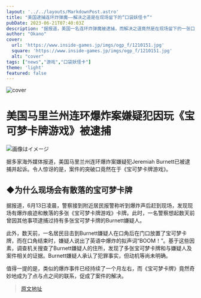 ```yaml
---
layout: '../../layouts/MarkdownPost.astro'
title: "美国逮捕连环炸弹魔——解决之道是在现场留下的“口袋妖怪卡”"
pubDate: 2023-06-21T07:40:03Z
description: "据报道，美国一名连环炸弹魔被逮捕，而解决之道竟然是在现场留下的一张口袋妖怪卡。"
author: "Okano"
cover:
  url: 'https://www.inside-games.jp/imgs/ogp_f/1210151.jpg'
  square: 'https://www.inside-games.jp/imgs/ogp_f/1210151.jpg'
  alt: "cover"
tags: ["news","游戏","口袋妖怪卡"]
theme: 'light'
featured: false
---
```

![cover](https://www.inside-games.jp/imgs/ogp_f/1210151.jpg)

# 美国马里兰州连环爆炸案嫌疑犯因玩《宝可梦卡牌游戏》被逮捕

![画像はイメージ](https://www.inside-games.jp/imgs/zoom/1210149.png)

据多家海外媒体报道，美国马里兰州连环爆炸案嫌疑犯Jeremiah Burnett已被逮捕并起诉。令人惊讶的是，案件的突破口竟然在于《宝可梦卡牌游戏》。

## ◆为什么现场会有散落的宝可梦卡牌

据报道，6月13日凌晨，警察接到附近居民报警称听到爆炸声后赶到现场，发现现场有爆炸痕迹和散落的多张《宝可梦卡牌游戏》卡牌。此时，一名警察想起数天前曾因其他事项逮捕过持有多张宝可梦卡牌的Burnett嫌疑人。

此外，数天前，一名居民目击到Burnett嫌疑人在口角后在门口放置了宝可梦卡牌，而在口角结束时，嫌疑人说出了英语中爆炸的拟声词“BOOM！”。基于这些因素，调查机关搜查了Burnett嫌疑人的住所，发现了多张宝可梦卡牌和与嫌疑人及案件相关的证据。Burnett嫌疑人承认了犯罪事实，但动机等尚未明确。

值得一提的是，类似的爆炸事件已经持续了一个月左右，而《宝可梦卡牌》竟然奇妙地成为了点与点之间的联系，促成了案件的解决。

>[原文地址](https://www.inside-games.jp/article/2023/06/21/146695.html)  